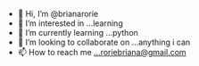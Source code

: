 - 👋 Hi, I’m @brianarorie
- 👀 I’m interested in ...learning
- 🌱 I’m currently learning ...python
- 💞️ I’m looking to collaborate on ...anything i can
- 📫 How to reach me ...roriebriana@gmail.com

<!---
brianarorie/brianarorie is a ✨ special ✨ repository because its `README.md` (this file) appears on your GitHub profile.
You can click the Preview link to take a look at your changes.
--->
